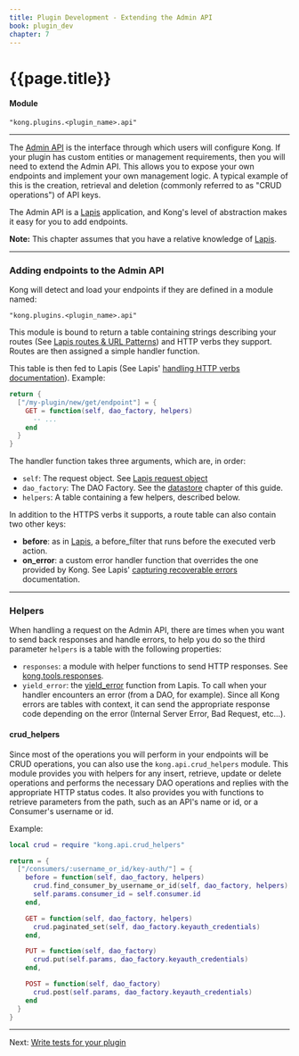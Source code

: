 ```yaml
---
title: Plugin Development - Extending the Admin API
book: plugin_dev
chapter: 7
---
```


# {{page.title}}

#### Module

```
"kong.plugins.<plugin_name>.api"
```

---

The [Admin API] is the interface through which users will configure Kong. If your plugin has custom entities or management requirements, then you will need to extend the Admin API. This allows you to expose your own endpoints and implement your own management logic. A typical example of this is the creation, retrieval and deletion (commonly referred to as "CRUD operations") of API keys.

The Admin API is a [Lapis](http://leafo.net/lapis/) application, and Kong's level of abstraction makes it easy for you to add endpoints.

<div class="alert alert-warning">
  <strong>Note:</strong> This chapter assumes that you have a relative knowledge of <a href="http://leafo.net/lapis/">Lapis</a>.
</div>

---

### Adding endpoints to the Admin API

Kong will detect and load your endpoints if they are defined in a module named:

```
"kong.plugins.<plugin_name>.api"
```

This module is bound to return a table containing strings describing your routes (See [Lapis routes & URL Patterns](http://leafo.net/lapis/reference/actions.html#routes--url-patterns)) and HTTP verbs they support. Routes are then assigned a simple handler function.

This table is then fed to Lapis (See Lapis' [handling HTTP verbs documentation](http://leafo.net/lapis/reference/actions.html#handling-http-verbs)). Example:

```lua
return {
  ["/my-plugin/new/get/endpoint"] = {
    GET = function(self, dao_factory, helpers)
      -- ...
    end
  }
}
```

The handler function takes three arguments, which are, in order:

- `self`: The request object. See [Lapis request object](http://leafo.net/lapis/reference/actions.html#request-object)
- `dao_factory`: The DAO Factory. See the [datastore]({{page.book.chapters.access-the-datastore}}) chapter of this guide.
- `helpers`: A table containing a few helpers, described below.

In addition to the HTTPS verbs it supports, a route table can also contain two other keys:

- **before**: as in [Lapis](http://leafo.net/lapis/reference/actions.html#handling-http-verbs), a before_filter that runs before the executed verb action.
- **on_error**: a custom error handler function that overrides the one provided by Kong. See Lapis' [capturing recoverable errors](http://leafo.net/lapis/reference/exception_handling.html#capturing-recoverable-errors) documentation.

---

### Helpers

When handling a request on the Admin API, there are times when you want to send back responses and handle errors, to help you do so the third parameter `helpers` is a table with the following properties:

- `responses`: a module with helper functions to send HTTP responses. See [kong.tools.responses](/docs/{{page.kong_version}}/lua-reference/modules/kong.tools.responses).
- `yield_error`: the [yield_error](http://leafo.net/lapis/reference/exception_handling.html#capturing-recoverable-errors) function from Lapis. To call when your handler encounters an error (from a DAO, for example). Since all Kong errors are tables with context, it can send the appropriate response code depending on the error (Internal Server Error, Bad Request, etc...).

#### crud_helpers

Since most of the operations you will perform in your endpoints will be CRUD operations, you can also use the `kong.api.crud_helpers` module. This module provides you with helpers for any insert, retrieve, update or delete operations and performs the necessary DAO operations and replies with the appropriate HTTP status codes. It also provides you with functions to retrieve parameters from the path, such as an API's name or id, or a Consumer's username or id.

Example:

```lua
local crud = require "kong.api.crud_helpers"

return = {
  ["/consumers/:username_or_id/key-auth/"] = {
    before = function(self, dao_factory, helpers)
      crud.find_consumer_by_username_or_id(self, dao_factory, helpers)
      self.params.consumer_id = self.consumer.id
    end,

    GET = function(self, dao_factory, helpers)
      crud.paginated_set(self, dao_factory.keyauth_credentials)
    end,

    PUT = function(self, dao_factory)
      crud.put(self.params, dao_factory.keyauth_credentials)
    end,

    POST = function(self, dao_factory)
      crud.post(self.params, dao_factory.keyauth_credentials)
    end
  }
}
```

---

Next: [Write tests for your plugin]({{page.book.next}})

[Admin API]: /{{page.kong_version}}/admin-api/
